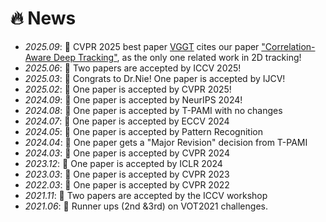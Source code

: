 # 🔥 News
- *2025.09*: 🎉 CVPR 2025 best paper [VGGT](https://arxiv.org/pdf/2503.11651) cites our paper ["Correlation-Aware Deep Tracking"](https://arxiv.org/abs/2203.01666), as the only one related work in 2D tracking!
- *2025.06*: 🎉 Two papers are accepted by ICCV 2025! 
- *2025.03*: 🎉 Congrats to Dr.Nie! One paper is accepted by IJCV! 
- *2025.02*: 🎉 One paper is accepted by CVPR 2025!
- *2024.09*: 🎉 One paper is accepted by NeurIPS 2024!
- *2024.08*: 🎉 One paper is accepted by T-PAMI with no changes
- *2024.07*: 🎉 One paper is accepted by ECCV 2024
- *2024.05*: 🎉 One paper is accepted by Pattern Recognition
- *2024.04*: 🎉 One paper gets a "Major Revision" decision from T-PAMI
- *2024.03*: 🎉 One paper is accepted by CVPR 2024
- *2023.12*: 🎉 One paper is accepted by ICLR 2024
- *2023.03*: 🎉 One paper is accepted by CVPR 2023
- *2022.03*: 🎉 One paper is accepted by CVPR 2022
- *2021.11*: 🎉 Two papers are accepted by the ICCV workshop
- *2021.06*: 🎉 Runner ups (2nd &3rd) on VOT2021 challenges. 
